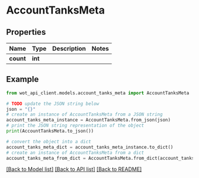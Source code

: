 # AccountTanksMeta


## Properties

Name | Type | Description | Notes
------------ | ------------- | ------------- | -------------
**count** | **int** |  | 

## Example

```python
from wot_api_client.models.account_tanks_meta import AccountTanksMeta

# TODO update the JSON string below
json = "{}"
# create an instance of AccountTanksMeta from a JSON string
account_tanks_meta_instance = AccountTanksMeta.from_json(json)
# print the JSON string representation of the object
print(AccountTanksMeta.to_json())

# convert the object into a dict
account_tanks_meta_dict = account_tanks_meta_instance.to_dict()
# create an instance of AccountTanksMeta from a dict
account_tanks_meta_from_dict = AccountTanksMeta.from_dict(account_tanks_meta_dict)
```
[[Back to Model list]](../README.md#documentation-for-models) [[Back to API list]](../README.md#documentation-for-api-endpoints) [[Back to README]](../README.md)


